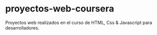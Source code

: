 # proyectos-web-coursera
Proyectos web realizados en el curso de HTML, Css &amp; Javascript para desarrolladores.
